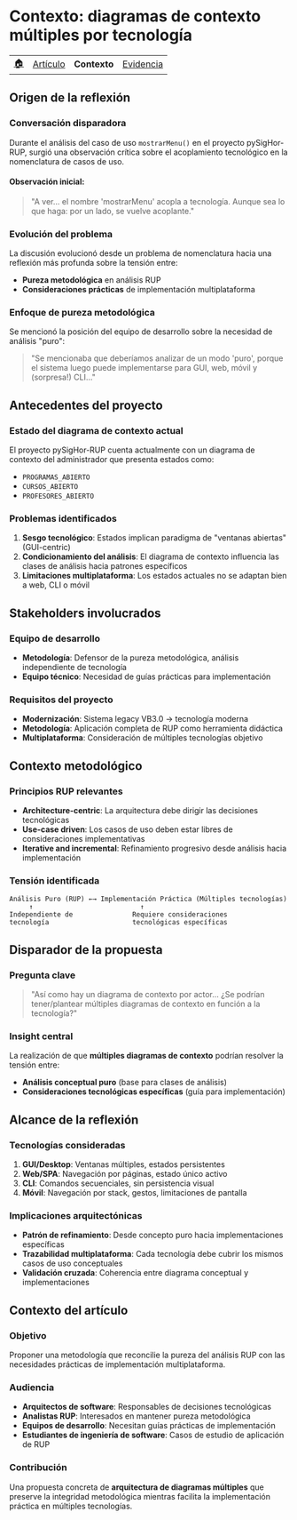 # Contexto: diagramas de contexto múltiples por tecnología

<div align=right>

|||||
|-|-|-|-|
|[🏠️](../README.md)|[Artículo](README.md)|**Contexto** | [Evidencia](evidencia.md)

</div>

## Origen de la reflexión

### **Conversación disparadora**
Durante el análisis del caso de uso `mostrarMenu()` en el proyecto pySigHor-RUP, surgió una observación crítica sobre el acoplamiento tecnológico en la nomenclatura de casos de uso.

#### Observación inicial:
> "A ver... el nombre 'mostrarMenu' acopla a tecnología. Aunque sea lo que haga: por un lado, se vuelve acoplante."

### **Evolución del problema**
La discusión evolucionó desde un problema de nomenclatura hacia una reflexión más profunda sobre la tensión entre:
- **Pureza metodológica** en análisis RUP
- **Consideraciones prácticas** de implementación multiplataforma

### Enfoque de pureza metodológica
Se mencionó la posición del equipo de desarrollo sobre la necesidad de análisis "puro":
> "Se mencionaba que deberíamos analizar de un modo 'puro', porque el sistema luego puede implementarse para GUI, web, móvil y (sorpresa!) CLI..."

## Antecedentes del proyecto

### Estado del diagrama de contexto actual
El proyecto pySigHor-RUP cuenta actualmente con un diagrama de contexto del administrador que presenta estados como:
- `PROGRAMAS_ABIERTO`
- `CURSOS_ABIERTO`
- `PROFESORES_ABIERTO`

### Problemas identificados
1. **Sesgo tecnológico**: Estados implican paradigma de "ventanas abiertas" (GUI-centric)
2. **Condicionamiento del análisis**: El diagrama de contexto influencia las clases de análisis hacia patrones específicos
3. **Limitaciones multiplataforma**: Los estados actuales no se adaptan bien a web, CLI o móvil

## Stakeholders involucrados

### Equipo de desarrollo

- **Metodología**: Defensor de la pureza metodológica, análisis independiente de tecnología
- **Equipo técnico**: Necesidad de guías prácticas para implementación

### Requisitos del proyecto
- **Modernización**: Sistema legacy VB3.0 → tecnología moderna
- **Metodología**: Aplicación completa de RUP como herramienta didáctica
- **Multiplataforma**: Consideración de múltiples tecnologías objetivo

## Contexto metodológico

### Principios RUP relevantes
- **Architecture-centric**: La arquitectura debe dirigir las decisiones tecnológicas
- **Use-case driven**: Los casos de uso deben estar libres de consideraciones implementativas
- **Iterative and incremental**: Refinamiento progresivo desde análisis hacia implementación

### Tensión identificada
```
Análisis Puro (RUP) ←→ Implementación Práctica (Múltiples tecnologías)
     ↑                           ↑
Independiente de               Requiere consideraciones
tecnología                     tecnológicas específicas
```

## Disparador de la propuesta

### Pregunta clave
> "Así como hay un diagrama de contexto por actor... ¿Se podrían tener/plantear múltiples diagramas de contexto en función a la tecnología?"

### Insight central
La realización de que **múltiples diagramas de contexto** podrían resolver la tensión entre:
- **Análisis conceptual puro** (base para clases de análisis)
- **Consideraciones tecnológicas específicas** (guía para implementación)

## Alcance de la reflexión

### Tecnologías consideradas
1. **GUI/Desktop**: Ventanas múltiples, estados persistentes
2. **Web/SPA**: Navegación por páginas, estado único activo
3. **CLI**: Comandos secuenciales, sin persistencia visual
4. **Móvil**: Navegación por stack, gestos, limitaciones de pantalla

### Implicaciones arquitectónicas
- **Patrón de refinamiento**: Desde concepto puro hacia implementaciones específicas
- **Trazabilidad multiplataforma**: Cada tecnología debe cubrir los mismos casos de uso conceptuales
- **Validación cruzada**: Coherencia entre diagrama conceptual y implementaciones

## Contexto del artículo

### Objetivo
Proponer una metodología que reconcilie la pureza del análisis RUP con las necesidades prácticas de implementación multiplataforma.

### Audiencia
- **Arquitectos de software**: Responsables de decisiones tecnológicas
- **Analistas RUP**: Interesados en mantener pureza metodológica
- **Equipos de desarrollo**: Necesitan guías prácticas de implementación
- **Estudiantes de ingeniería de software**: Casos de estudio de aplicación de RUP

### Contribución
Una propuesta concreta de **arquitectura de diagramas múltiples** que preserve la integridad metodológica mientras facilita la implementación práctica en múltiples tecnologías.